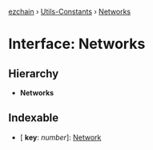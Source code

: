 [ezchain](../README.md) › [Utils-Constants](../modules/utils_constants.md) › [Networks](utils_constants.networks.md)

# Interface: Networks

## Hierarchy

* **Networks**

## Indexable

* \[ **key**: *number*\]: [Network](utils_constants.network.md)

